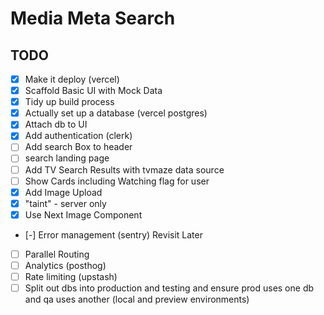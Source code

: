 # Media Meta Search

## TODO

- [x] Make it deploy (vercel)
- [x] Scaffold Basic UI with Mock Data
- [x] Tidy up build process
- [x] Actually set up a database (vercel postgres)
- [x] Attach db to UI
- [x] Add authentication (clerk)
- [ ] Add search Box to header
- [ ] search landing page
- [ ] Add TV Search Results with tvmaze data source
- [ ] Show Cards including Watching flag for user
- [x] Add Image Upload
- [x] "taint" - server only
- [x] Use Next Image Component
- [-] Error management (sentry) Revisit Later
- [ ] Parallel Routing
- [ ] Analytics (posthog)
- [ ] Rate limiting (upstash)
- [ ] Split out dbs into production and testing and ensure prod uses one db and qa uses another (local and preview environments)
